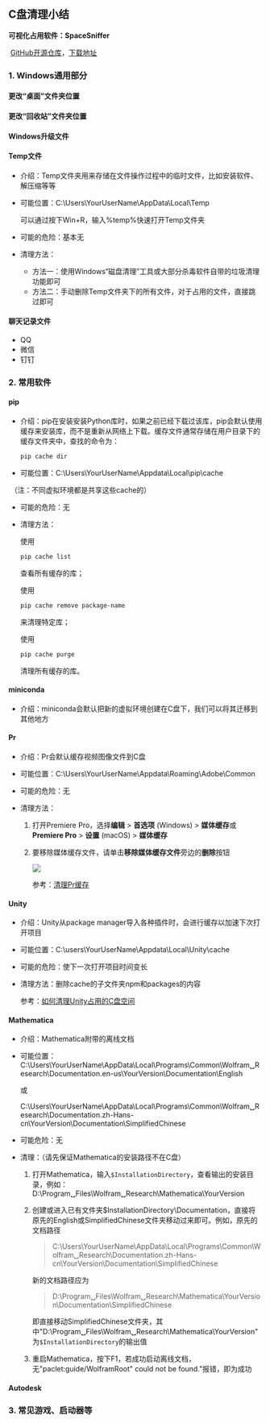 ## C盘清理小结

**可视化占用软件：SpaceSniffer**

​	[GitHub开源仓库](https://github.com/redtrillix/SpaceSniffer)，[下载地址](https://github.com/redtrillix/SpaceSniffer/releases)

### 1. Windows通用部分

#### 更改“桌面”文件夹位置

#### 更改“回收站”文件夹位置

#### Windows升级文件

#### Temp文件

- 介绍：Temp文件夹用来存储在文件操作过程中的临时文件，比如安装软件、解压缩等等

- 可能位置：C:\Users\YourUserName\AppData\Local\Temp

  可以通过按下Win+R，输入%temp%快速打开Temp文件夹

- 可能的危险：基本无
- 清理方法：
  - 方法一：使用Windows“磁盘清理”工具或大部分杀毒软件自带的垃圾清理功能即可
  - 方法二：手动删除Temp文件夹下的所有文件，对于占用的文件，直接跳过即可

#### 聊天记录文件

- QQ
- 微信
- 钉钉

### 2. 常用软件

#### pip

- 介绍：pip在安装安装Python库时，如果之前已经下载过该库，pip会默认使用缓存来安装库，而不是重新从网络上下载。缓存文件通常存储在用户目录下的缓存文件夹中，查找的命令为：

  ````bash
  pip cache dir
  ````

- 可能位置：C:\Users\YourUserName\Appdata\Local\pip\cache

​	（注：不同虚拟环境都是共享这些cache的）

- 可能的危险：无

- 清理方法：

  使用

  ```bash
  pip cache list
  ```

  查看所有缓存的库；

  使用

  ```bash
  pip cache remove package-name
  ```

  来清理特定库；

  使用

  ```bash
  pip cache purge
  ```

  清理所有缓存的库。

#### miniconda

- 介绍：miniconda会默认把新的虚拟环境创建在C盘下，我们可以将其迁移到其他地方

#### Pr

- 介绍：Pr会默认缓存视频图像文件到C盘

- 可能位置：C:\Users\YourUserName\Appdata\Roaming\Adobe\Common

- 可能的危险：无

- 清理方法：

  1. 打开Premiere Pro，选择**编辑** > **首选项** (Windows) > **媒体缓存**或 **Premiere Pro** > **设置** (macOS) > **媒体缓存**

  2. 要移除媒体缓存文件，请单击**移除媒体缓存文件**旁边的**删除**按钮

     ![](C盘清理小结.assets/clear_cache-9.jpeg)

     参考：[清理Pr缓存](https://helpx.adobe.com/cn/premiere-pro/kb/clear-cache.html)

#### Unity

- 介绍：Unity从package manager导入各种插件时，会进行缓存以加速下次打开项目

- 可能位置：C:\users\YourUserName\Appdata\Local\Unity\cache

- 可能的危险：使下一次打开项目时间变长

- 清理方法：删除cache的子文件夹npm和packages的内容

  参考：[如何清理Unity占用的C盘空间](https://developer.unity.cn/projects/60f38b25edbc2a43884e6920)

#### Mathematica

- 介绍：Mathematica附带的离线文档

- 可能位置：C:\Users\YourUserName\AppData\Local\Programs\Common\Wolfram␣Research\Documentation.en-us\YourVersion\Documentation\English

  或

  C:\Users\YourUserName\AppData\Local\Programs\Common\Wolfram␣Research\Documentation.zh-Hans-cn\YourVersion\Documentation\SimplifiedChinese

- 可能危险：无

- 清理：（请先保证Mathematica的安装路径不在C盘）

  1. 打开Mathematica，输入`$InstallationDirectory`，查看输出的安装目录，例如：D:\Program␣Files\Wolfram␣Research\Mathematica\YourVersion

  2. 创建或进入已有文件夹$InstallationDirectory\Documentation，直接将原先的English或SimplifiedChinese文件夹移动过来即可。例如，原先的文档路径

     > C:\Users\YourUserName\AppData\Local\Programs\Common\Wolfram␣Research\Documentation.zh-Hans-cn\YourVersion\Documentation\SimplifiedChinese

     新的文档路径应为

     > D:\Program␣Files\Wolfram␣Research\Mathematica\YourVersion\Documentation\SimplifiedChinese

     即直接移动SimplifiedChinese文件夹，其中"D:\Program␣Files\Wolfram␣Research\Mathematica\YourVersion"为`$InstallationDirectory`的输出值

  3. 重启Mathematica，按下F1，若成功启动离线文档，无"paclet:guide/WolframRoot" could not be found."报错，即为成功

#### Autodesk

### 3. 常见游戏、启动器等

